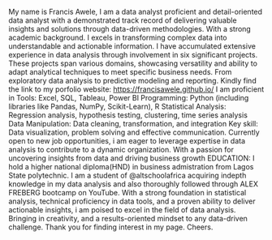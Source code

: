 My name is Francis Awele, I am a data analyst proficient and detail-oriented data analyst with a demonstrated track record of delivering valuable insights and solutions through data-driven methodologies. With a strong academic background. 
I excels in transforming complex data into understandable and actionable information. 
I have accumulated extensive experience in data analysis through involvement in six significant projects. These projects span various domains, showcasing versatility and ability to adapt analytical techniques to meet specific business needs. From exploratory data analysis to predictive modeling and reporting.
Kindly find the link to my porfolio website: https://francisawele.github.io/ 
I am proficient in Tools: Excel, SQL, Tableau, Power BI
Programming: Python (including libraries like Pandas, NumPy, Scikit-Learn), R
Statistical Analysis: Regression analysis, hypothesis testing, clustering, time series analysis
Data Manipulation: Data cleaning, transformation, and integration
Key skill: Data visualization, problem solving and effective communication.
Currently open to new job opportunities, i am eager to leverage expertise in data analysis to contribute to a dynamic organization. With a passion for uncovering insights from data and driving business growth
EDUCATION: I hold a higher national diploma(HND) in business admistration from Lagos State polytechnic. I am a student of @altschoolafrica acquiring indepth knowledge in my data analysis and also thoroughly followed through ALEX FREBERG bootcamp on YouTube.
With a strong foundation in statistical analysis, technical proficiency in data tools, and a proven ability to deliver actionable insights, i am poised to excel in the field of data analysis. Bringing in creativity, and a results-oriented mindset to any data-driven challenge.
Thank you for finding interest in my page. Cheers.

